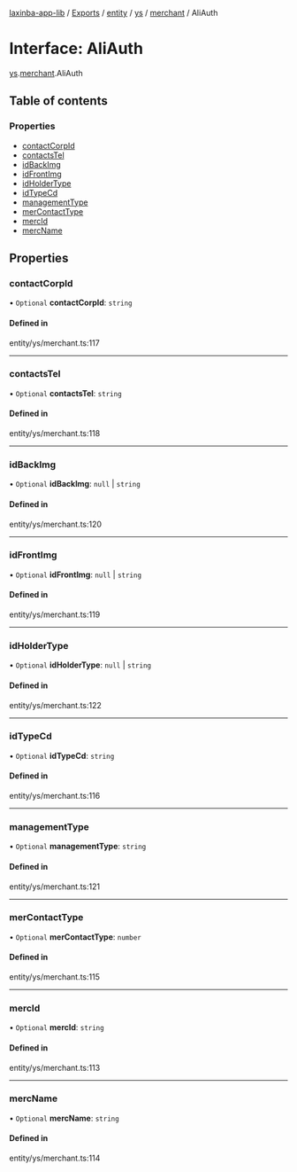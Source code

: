 [laxinba-app-lib](../README.md) / [Exports](../modules.md) / [entity](../modules/entity.md) / [ys](../modules/entity.ys.md) / [merchant](../modules/entity.ys.merchant.md) / AliAuth

# Interface: AliAuth

[ys](../modules/entity.ys.md).[merchant](../modules/entity.ys.merchant.md).AliAuth

## Table of contents

### Properties

- [contactCorpId](entity.ys.merchant.AliAuth.md#contactcorpid)
- [contactsTel](entity.ys.merchant.AliAuth.md#contactstel)
- [idBackImg](entity.ys.merchant.AliAuth.md#idbackimg)
- [idFrontImg](entity.ys.merchant.AliAuth.md#idfrontimg)
- [idHolderType](entity.ys.merchant.AliAuth.md#idholdertype)
- [idTypeCd](entity.ys.merchant.AliAuth.md#idtypecd)
- [managementType](entity.ys.merchant.AliAuth.md#managementtype)
- [merContactType](entity.ys.merchant.AliAuth.md#mercontacttype)
- [mercId](entity.ys.merchant.AliAuth.md#mercid)
- [mercName](entity.ys.merchant.AliAuth.md#mercname)

## Properties

### contactCorpId

• `Optional` **contactCorpId**: `string`

#### Defined in

entity/ys/merchant.ts:117

___

### contactsTel

• `Optional` **contactsTel**: `string`

#### Defined in

entity/ys/merchant.ts:118

___

### idBackImg

• `Optional` **idBackImg**: ``null`` \| `string`

#### Defined in

entity/ys/merchant.ts:120

___

### idFrontImg

• `Optional` **idFrontImg**: ``null`` \| `string`

#### Defined in

entity/ys/merchant.ts:119

___

### idHolderType

• `Optional` **idHolderType**: ``null`` \| `string`

#### Defined in

entity/ys/merchant.ts:122

___

### idTypeCd

• `Optional` **idTypeCd**: `string`

#### Defined in

entity/ys/merchant.ts:116

___

### managementType

• `Optional` **managementType**: `string`

#### Defined in

entity/ys/merchant.ts:121

___

### merContactType

• `Optional` **merContactType**: `number`

#### Defined in

entity/ys/merchant.ts:115

___

### mercId

• `Optional` **mercId**: `string`

#### Defined in

entity/ys/merchant.ts:113

___

### mercName

• `Optional` **mercName**: `string`

#### Defined in

entity/ys/merchant.ts:114
